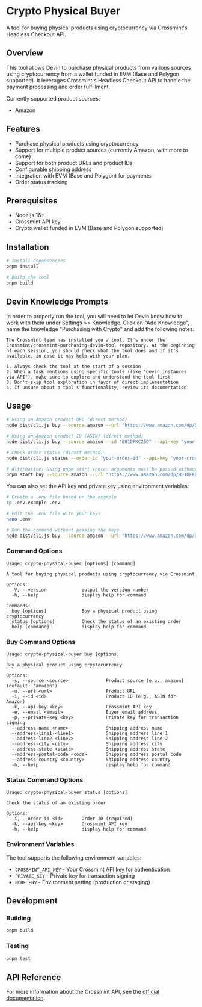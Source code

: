 # Crypto Physical Buyer

A tool for buying physical products using cryptocurrency via Crossmint's Headless Checkout API.

## Overview

This tool allows Devin to purchase physical products from various sources using cryptocurrency from a wallet funded in EVM (Base and Polygon supported). It leverages Crossmint's Headless Checkout API to handle the payment processing and order fulfillment.

Currently supported product sources:
- Amazon

## Features

- Purchase physical products using cryptocurrency
- Support for multiple product sources (currently Amazon, with more to come)
- Support for both product URLs and product IDs
- Configurable shipping address
- Integration with EVM (Base and Polygon) for payments
- Order status tracking

## Prerequisites

- Node.js 16+
- Crossmint API key
- Crypto wallet funded in EVM (Base and Polygon supported)

## Installation

```bash
# Install dependencies
pnpm install

# Build the tool
pnpm build
```

## Devin Knowledge Prompts
In order to properly run the tool, you will need to let Devin know how to work with them under Settings >> Knowledge. Click on "Add Knowledge", name the knowledge "Purchasing with Crypto" and add the following notes: 

```
The Crossmint team has installed you a tool. It's under the Crossmint/crossmint-purchasing-devin-tool repository. At the beginning of each session, you should check what the tool does and if it's available, in case it may help with your plan. 

1. Always check the tool at the start of a session
2. When a task mentions using specific tools (like "devin instances via API"), make sure to explore and understand the tool first
3. Don't skip tool exploration in favor of direct implementation
4. If unsure about a tool's functionality, review its documentation
```

## Usage

```bash
# Using an Amazon product URL (direct method)
node dist/cli.js buy --source amazon --url "https://www.amazon.com/dp/B01DFKC2SO" --api-key "your-crossmint-api-key" --private-key "your-private-key"

# Using an Amazon product ID (ASIN) (direct method)
node dist/cli.js buy --source amazon --id "B01DFKC2SO" --api-key "your-crossmint-api-key" --private-key "your-private-key"

# Check order status (direct method)
node dist/cli.js status --order-id "your-order-id" --api-key "your-crossmint-api-key"

# Alternative: Using pnpm start (note: arguments must be passed without spaces in the command)
pnpm start buy --source amazon --url "https://www.amazon.com/dp/B01DFKC2SO" --api-key "your-crossmint-api-key" --private-key "your-private-key"
```

You can also set the API key and private key using environment variables:

```bash
# Create a .env file based on the example
cp .env.example .env

# Edit the .env file with your keys
nano .env

# Run the command without passing the keys
node dist/cli.js buy --source amazon --url "https://www.amazon.com/dp/B01DFKC2SO"
```

### Command Options

```
Usage: crypto-physical-buyer [options] [command]

A tool for buying physical products using cryptocurrency via Crossmint

Options:
  -V, --version             output the version number
  -h, --help                display help for command

Commands:
  buy [options]             Buy a physical product using cryptocurrency
  status [options]          Check the status of an existing order
  help [command]            display help for command
```

### Buy Command Options

```
Usage: crypto-physical-buyer buy [options]

Buy a physical product using cryptocurrency

Options:
  -s, --source <source>              Product source (e.g., amazon) (default: "amazon")
  -u, --url <url>                    Product URL
  -i, --id <id>                      Product ID (e.g., ASIN for Amazon)
  -k, --api-key <key>                Crossmint API key
  -e, --email <email>                Buyer email address
  -p, --private-key <key>            Private key for transaction signing
  --address-name <name>              Shipping address name
  --address-line1 <line1>            Shipping address line 1
  --address-line2 <line2>            Shipping address line 2
  --address-city <city>              Shipping address city
  --address-state <state>            Shipping address state
  --address-postal-code <code>       Shipping address postal code
  --address-country <country>        Shipping address country
  -h, --help                         display help for command
```

### Status Command Options

```
Usage: crypto-physical-buyer status [options]

Check the status of an existing order

Options:
  -i, --order-id <id>       Order ID (required)
  -k, --api-key <key>       Crossmint API key
  -h, --help                display help for command
```

### Environment Variables

The tool supports the following environment variables:
- `CROSSMINT_API_KEY` - Your Crossmint API key for authentication
- `PRIVATE_KEY` - Private key for transaction signing
- `NODE_ENV` - Environment setting (production or staging)

## Development

### Building
```bash
pnpm build
```

### Testing
```bash
pnpm test
```

## API Reference

For more information about the Crossmint API, see the [official documentation](https://docs.crossmint.com/nft-checkout/headless/guides/physical-good-purchases).
